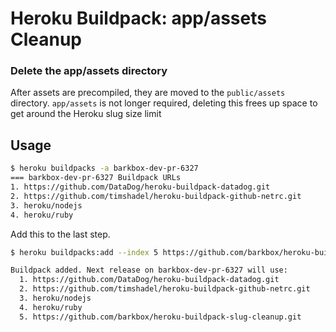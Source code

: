 # Heroku Buildpack: app/assets Cleanup

### Delete the app/assets directory

After assets are precompiled, they are moved to the `public/assets` directory. `app/assets` is not longer required, deleting this frees up space to get around the Heroku slug size limit

## Usage
```bash
$ heroku buildpacks -a barkbox-dev-pr-6327
=== barkbox-dev-pr-6327 Buildpack URLs
1. https://github.com/DataDog/heroku-buildpack-datadog.git
2. https://github.com/timshadel/heroku-buildpack-github-netrc.git
3. heroku/nodejs
4. heroku/ruby
```

Add this to the last step.
```bash
$ heroku buildpacks:add --index 5 https://github.com/barkbox/heroku-buildpack-slug-cleanup -a barkbox-dev-pr-6327

Buildpack added. Next release on barkbox-dev-pr-6327 will use:
  1. https://github.com/DataDog/heroku-buildpack-datadog.git
  2. https://github.com/timshadel/heroku-buildpack-github-netrc.git
  3. heroku/nodejs
  4. heroku/ruby
  5. https://github.com/barkbox/heroku-buildpack-slug-cleanup.git
```
